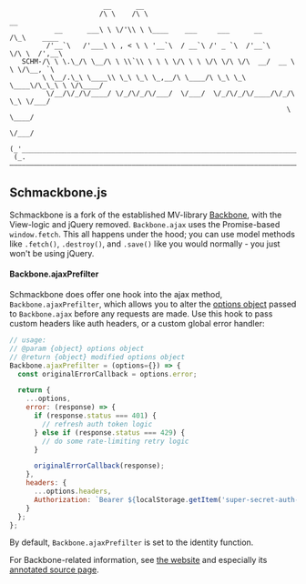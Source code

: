 ```
                       __      __
                      /\ \    /\ \                                   __
           __      ___\ \ \/'\\ \ \____    ___     ___      __      /\_\    ____
         /'__`\   /'___\ \ , < \ \ '__`\  / __`\ /' _ `\  /'__`\    \/\ \  /',__\
   SCHM-/\ \ \.\_/\ \__/\ \ \\`\\ \ \ \ \/\ \ \ \/\ \/\ \/\  __/  __ \ \ \/\__, `\
        \ \__/.\_\ \____\\ \_\ \_\ \_,__/\ \____/\ \_\ \_\ \____\/\_\_\ \ \/\____/
         \/__/\/_/\/____/ \/_/\/_/\/___/  \/___/  \/_/\/_/\/____/\/_/\ \_\ \/___/
                                                                    \ \____/
                                                                     \/___/
 (_'______________________________________________________________________________'_)
 (_.——————————————————————————————————————————————————————————————————————————————._)
```

## Schmackbone.js

Schmackbone is a fork of the established MV-library [Backbone](https://github.com/jashkenas/backbone), with the View-logic and
jQuery removed. `Backbone.ajax` uses the Promise-based `window.fetch`. This all happens under the hood; you can use model methods
like `.fetch()`, `.destroy()`, and `.save()` like you would normally - you just won't be using jQuery.

#### Backbone.ajaxPrefilter

Schmackbone does offer one hook into the ajax method, `Backbone.ajaxPrefilter`, which allows you to alter the
[options object](https://github.com/noahgrant/schmackbone/blob/1e3c385be522ddb0938f1552cef9620dedd4eb0f/schmackbone.js#L1486)
passed to `Backbone.ajax` before any requests are made. Use this hook to pass custom headers like auth headers, or a custom
global error handler:

```js
// usage:
// @param {object} options object
// @return {object} modified options object
Backbone.ajaxPrefilter = (options={}) => {
  const originalErrorCallback = options.error;

  return {
    ...options,
    error: (response) => {
      if (response.status === 401) {
        // refresh auth token logic
      } else if (response.status === 429) {
        // do some rate-limiting retry logic
      }

      originalErrorCallback(response);
    },
    headers: {
      ...options.headers,
      Authorization: `Bearer ${localStorage.getItem('super-secret-auth-token')}`
    }
  };
};
```

By default, `Backbone.ajaxPrefilter` is set to the identity function.

For Backbone-related information, see [the website](https://backbonejs.org) and especially its [annotated source page](https://backbonejs.org/docs/backbone.html).
